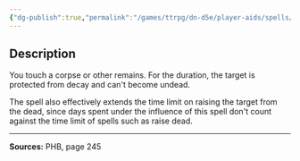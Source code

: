 ```yaml
---
{"dg-publish":true,"permalink":"/games/ttrpg/dn-d5e/player-aids/spells/level-2/gentle-repose/","tags":["TTRPG/DND/5e","verbal","somatic","material","ritual"]}
---
```



## Description
You touch a corpse or other remains.
For the duration, the target is protected from decay and can't become undead.

The spell also effectively extends the time limit on raising the target from the dead, since days spent under the influence of this spell don't count against the time limit of spells such as raise dead.

---

**Sources:** PHB, page 245
